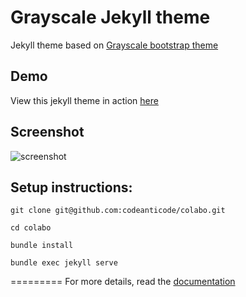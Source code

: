 Grayscale Jekyll theme
=========================

Jekyll theme based on [Grayscale bootstrap theme ](http://ironsummitmedia.github.io/startbootstrap-grayscale/)

## Demo
View this jekyll theme in action [here](https://jeromelachaud.github.io/grayscale-theme)

## Screenshot
![screenshot](https://raw.githubusercontent.com/jeromelachaud/grayscale-theme/master/screenshot.png)

## Setup instructions:

```git clone git@github.com:codeanticode/colabo.git```

```cd colabo```

```bundle install```

```bundle exec jekyll serve```

=========
For more details, read the [documentation](http://jekyllrb.com/)


